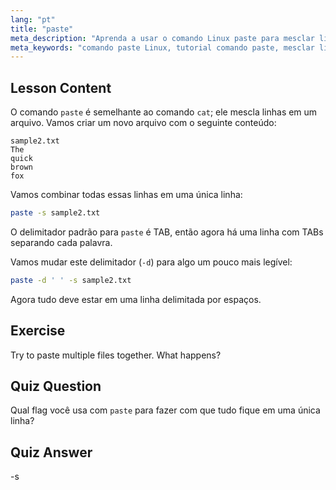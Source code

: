 ```yaml
---
lang: "pt"
title: "paste"
meta_description: "Aprenda a usar o comando Linux paste para mesclar linhas de arquivos. Descubra delimitadores e combine arquivos com este tutorial essencial do comando Linux."
meta_keywords: "comando paste Linux, tutorial comando paste, mesclar linhas de arquivo, comandos Linux, Linux para iniciantes, guia Linux"
---
```


## Lesson Content

O comando `paste` é semelhante ao comando `cat`; ele mescla linhas em um arquivo. Vamos criar um novo arquivo com o seguinte conteúdo:

```
sample2.txt
The
quick
brown
fox
```

Vamos combinar todas essas linhas em uma única linha:

```bash
paste -s sample2.txt
```

O delimitador padrão para `paste` é TAB, então agora há uma linha com TABs separando cada palavra.

Vamos mudar este delimitador (`-d`) para algo um pouco mais legível:

```bash
paste -d ' ' -s sample2.txt
```

Agora tudo deve estar em uma linha delimitada por espaços.

## Exercise

Try to paste multiple files together. What happens?

## Quiz Question

Qual flag você usa com `paste` para fazer com que tudo fique em uma única linha?

## Quiz Answer

-s

